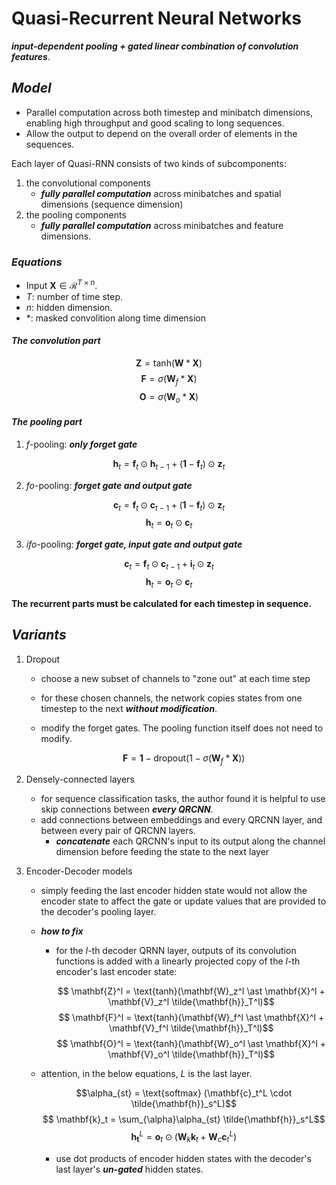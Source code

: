 # Quasi-Recurrent Neural Networks

_**input-dependent pooling + gated linear combination of convolution features**_.

## _Model_

* Parallel computation across both timestep and minibatch dimensions, enabling high throughput and good scaling to long sequences.
* Allow the output to depend on the overall order of elements in the sequences.

Each layer of Quasi-RNN consists of two kinds of subcomponents:

1. the convolutional components
    * _**fully parallel computation**_ across minibatches and spatial dimensions (sequence dimension)
1. the pooling components
    * _**fully parallel computation**_ across minibatches and feature dimensions.

### _Equations_

* Input $\mathbf{X} \in \mathcal{R}^{T \times n}$.
* $T$: number of time step.
* $n$: hidden dimension.
* $\ast$: masked convolition along time dimension

#### _The convolution part_

$$ \mathbf{Z} = \text{tanh} (\mathbf{W} \ast \mathbf{X})$$
$$ \mathbf{F} = \sigma(\mathbf{W}_f \ast \mathbf{X})$$
$$ \mathbf{O} = \sigma(\mathbf{W}_o \ast \mathbf{X})$$

#### _The pooling part_

1. $f$-pooling:  _**only forget gate**_

$$\mathbf{h}_t = \mathbf{f}_t \odot \mathbf{h}_{t-1} + (\mathbf{1} - \mathbf{f}_t) \odot \mathbf{z}_t$$

2. $fo$-pooling: _**forget gate and output gate**_

$$ \mathbf{c}_t = \mathbf{f}_t \odot \mathbf{c}_{t - 1} + (\mathbf{1} - \mathbf{f}_t) \odot \mathbf{z}_t$$
$$ \mathbf{h}_t = \mathbf{o}_t \odot \mathbf{c}_t$$

3. $ifo$-pooling: _**forget gate, input gate and output gate**_

$$ \mathbf{c}_t = \mathbf{f}_t \odot \mathbf{c}_{t - 1} + \mathbf{i}_t \odot \mathbf{z}_t$$
$$ \mathbf{h}_t = \mathbf{o}_t \odot \mathbf{c}_t$$

**The recurrent parts must be calculated for each timestep in sequence.**

## _Variants_

1. Dropout
    * choose a new subset of channels to "zone out" at each time step
    * for these chosen channels, the network copies states from one timestep to the next _**without modification**_.
    * modify the forget gates. The pooling function itself does not need to modify.

      $$ \mathbf{F} = \mathbf{1} -\text{dropout} (1 - \sigma(\mathbf{W}_f \ast \mathbf{X})) $$

2. Densely-connected layers

    * for sequence classification tasks, the author found it is helpful to use skip connections between _**every QRCNN**_.
    * add connections between embeddings and every QRCNN layer, and between every pair of QRCNN layers.
      * _**concatenate**_ each QRCNN's input to its output along the channel dimension before feeding the state to the next layer

1. Encoder-Decoder models

    * simply feeding the last encoder hidden state would not allow the encoder state to affect the gate or update values that are provided to the decoder's pooling layer.
    * _**how to fix**_
      * for the $l$-th decoder QRNN layer, outputs of its convolution functions is added with a linearly projected copy of the $l$-th encoder's last encoder state:

        $$ \mathbf{Z}^l = \text{tanh}(\mathbf{W}_z^l \ast \mathbf{X}^l + \mathbf{V}_z^l \tilde{\mathbf{h}}_T^l)$$
        $$ \mathbf{F}^l = \text{tanh}(\mathbf{W}_f^l \ast \mathbf{X}^l + \mathbf{V}_f^l \tilde{\mathbf{h}}_T^l)$$
        $$ \mathbf{O}^l = \text{tanh}(\mathbf{W}_o^l \ast \mathbf{X}^l + \mathbf{V}_o^l \tilde{\mathbf{h}}_T^l)$$

    * attention, in the below equations, $L$ is the last layer.

      $$\alpha_{st} = \text{softmax} (\mathbf{c}_t^L \cdot \tilde{\mathbf{h}}_s^L)$$
      $$ \mathbf{k}_t = \sum_{\alpha}\alpha_{st} \tilde{\mathbf{h}}_s^L$$
      $$\mathbf{h_t}^L = \mathbf{o}_t \odot (\mathbf{W}_k\mathbf{k}_t + \mathbf{W}_c\mathbf{c}_t^L)$$

      * use dot products of encoder hidden states with the decoder's last layer's _**un-gated**_ hidden states.
